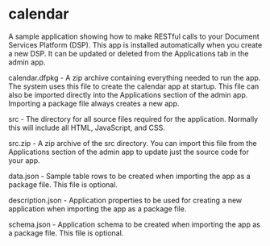 calendar
========

A sample application showing how to make RESTful calls to your Document Services Platform (DSP). This app is installed automatically when you create a new DSP. It can be updated or deleted from the Applications tab in the admin app.

calendar.dfpkg - A zip archive containing everything needed to run the app. The system uses this file to create the calendar app at startup. This file can also be imported directly into the Applications section of the admin app.  Importing a package file always creates a new app.  

src - The directory for all source files required for the application.  Normally this will include all HTML, JavaScript, and CSS.

src.zip - A zip archive of the src directory.  You can import this file from the Applications section of the admin app to update just the source code for your app.

data.json - Sample table rows to be created when importing the app as a package file. This file is optional.

description.json - Application properties to be used for creating a new application when importing the app as a package file.

schema.json - Application schema to be created when importing the app as a package file. This file is optional.
